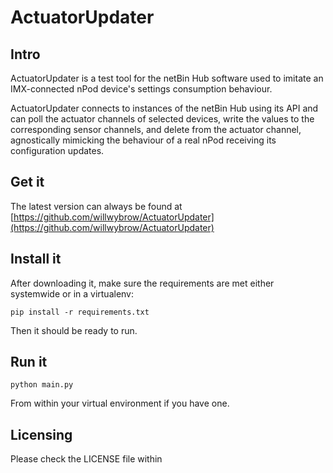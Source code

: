 # ActuatorUpdater

## Intro
ActuatorUpdater is a test tool for the netBin Hub software used to imitate an IMX-connected nPod device's settings 
consumption behaviour.

ActuatorUpdater connects to instances of the netBin Hub using its API and can poll the actuator 
channels of selected devices, write the values to the corresponding sensor channels, and delete from the actuator 
channel, agnostically mimicking the behaviour of a real nPod receiving its configuration updates.

## Get it
The latest version can always be found at [https://github.com/willwybrow/ActuatorUpdater](https://github.com/willwybrow/ActuatorUpdater)

## Install it
After downloading it, make sure the requirements are met either systemwide or in a virtualenv:

`pip install -r requirements.txt`

Then it should be ready to run.

## Run it
`python main.py`

From within your virtual environment if you have one.

## Licensing
Please check the LICENSE file within